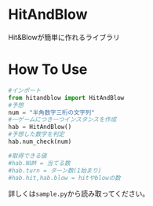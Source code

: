 # HitAndBlow
Hit&amp;Blowが簡単に作れるライブラリ
# How To Use
```python
#インポート
from hitandblow import HitAndBlow
#予想
num = "半角数字三桁の文字列"
#一ゲームにつき一つインスタンスを作成
hab = HitAndBlow()
#予想した数字を判定
hab.num_check(num)

#取得できる値
#hab.NUM = 当てる数
#hab.turn = ターン数(1始まり)
#hab.hit,hab.blow = hitやblowの数
```
詳しくは`sample.py`から読み取ってください。
